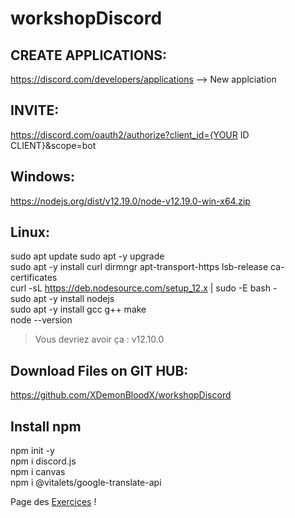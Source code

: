 # workshopDiscord
CREATE APPLICATIONS:
--------------------
https://discord.com/developers/applications
--> New applciation

INVITE:
-------
https://discord.com/oauth2/authorize?client_id={YOUR ID CLIENT}&scope=bot

Windows:
--------
https://nodejs.org/dist/v12.19.0/node-v12.19.0-win-x64.zip

Linux:
------
sudo apt update 
sudo apt -y upgrade  
sudo apt -y install curl dirmngr apt-transport-https lsb-release ca-certificates  
curl -sL https://deb.nodesource.com/setup_12.x | sudo -E bash -  
sudo apt -y install nodejs  
sudo apt -y  install gcc g++ make  
node --version  
> Vous devriez avoir ça : v12.10.0

Download Files on GIT HUB:
--------------------------
https://github.com/XDemonBloodX/workshopDiscord

Install npm
-----------
npm init -y  
npm i discord.js  
npm i canvas  
npm i @vitalets/google-translate-api  

Page des [Exercices](https://github.com/XDemonBloodX/workshopDiscord/blob/master/exo.md) !


